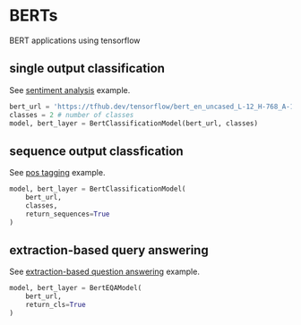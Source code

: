 # BERTs
BERT applications using tensorflow

## single output classification
See [sentiment analysis](https://github.com/yhyu/berts/blob/master/sentiment.ipynb) example.
```python
bert_url = 'https://tfhub.dev/tensorflow/bert_en_uncased_L-12_H-768_A-12/2' # pre-trained bert on tfhub url
classes = 2 # number of classes
model, bert_layer = BertClassificationModel(bert_url, classes)
```

## sequence output classfication
See [pos tagging](https://github.com/yhyu/berts/blob/master/pos_tagging.ipynb) example.
```python
model, bert_layer = BertClassificationModel(
    bert_url,
    classes,
    return_sequences=True
)
```

## extraction-based query answering
See [extraction-based question answering](https://github.com/yhyu/berts/blob/master/question_answering.ipynb) example.
```python
model, bert_layer = BertEQAModel(
    bert_url,
    return_cls=True
)
```